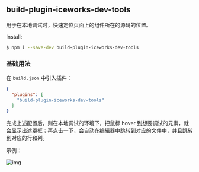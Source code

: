 ## build-plugin-iceworks-dev-tools

用于在本地调试时，快速定位页面上的组件所在的源码的位置。

Install:

```bash
$ npm i --save-dev build-plugin-iceworks-dev-tools
```

### 基础用法

在 `build.json` 中引入插件：

```json
{
  "plugins": [
    "build-plugin-iceworks-dev-tools"
  ]
}
```

完成上述配置后，则在本地调试的环境下，把鼠标 hover 到想要调试的元素，就会显示出遮罩框；再点击一下，会自动在编辑器中跳转到对应的文件中，并且跳转到对应的行和列。

示例：

![img](https://img.alicdn.com/imgextra/i4/O1CN01xDJWsb1fJAz3VPeGE_!!6000000003985-1-tps-1080-588.gif)
